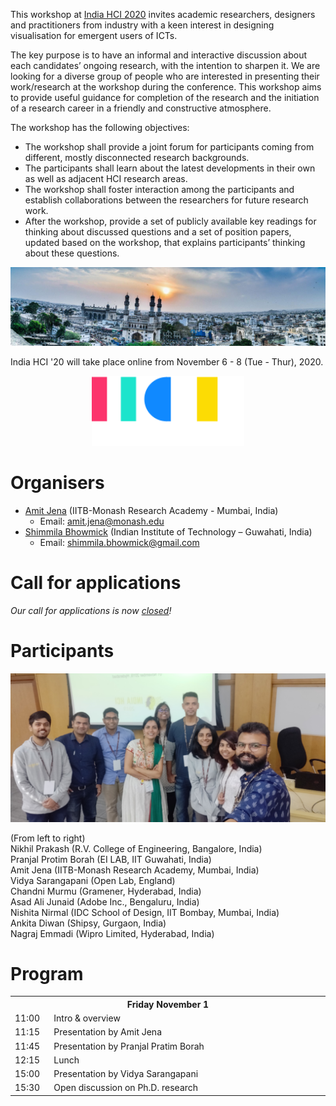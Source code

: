 This workshop at [India HCI 2020](https://www.indiahci.org/2020/) invites academic researchers, designers and practitioners from industry with a keen interest in designing visualisation for emergent users of ICTs.

The key purpose is to have an informal and interactive discussion about each candidates’ ongoing research, with the intention to sharpen it. We are looking for a diverse group of people who are interested in presenting their work/research at the workshop during the conference. This workshop aims to provide useful guidance for completion of the research and the initiation of a research career in a friendly and constructive atmosphere.

The workshop has the following objectives:
- The workshop shall provide a joint forum for participants coming from different, mostly disconnected research backgrounds.
- The participants shall learn about the latest developments in their own as well as adjacent HCI research areas.
- The workshop shall foster interaction among the participants and establish collaborations between the researchers for future research work.
- After the workshop, provide a set of publicly available key readings for thinking about discussed questions and a set of position papers, updated based on the workshop, that explains participants’ thinking about these questions.

<p style="text-align: center; width: 100%;">
    <img src="img/hyderabad.jpg"/>
</p>

India HCI '20 will take place online from November 6 - 8 (Tue - Thur), 2020.

<p style="text-align: center; widthL: 100%;">
  <a href="https://www.indiahci.org/2020/">
    <img src="img/logo.svg" height="112" />
  </a>
</p>

# Organisers
- [Amit Jena](https://amitjenaiitbm.github.io/amitjena/) (IITB-Monash Research Academy - Mumbai, India)
  - Email: amit.jena@monash.edu
- [Shimmila Bhowmick](http://embeddedinteractions.com/people.html) (Indian Institute of Technology – Guwahati, India)
  - Email: shimmila.bhowmick@gmail.com

# Call for applications

*Our call for applications is now [closed](call.md)!*

# Participants

<p style="text-align: center; width: 100%;">
    <img src="img/participants.jpg"/>
</p>

(From left to right) <br/>
Nikhil Prakash (R.V. College of Engineering, Bangalore, India) <br/>
Pranjal Protim Borah (EI LAB, IIT Guwahati, India) <br/>
Amit Jena (IITB-Monash Research Academy, Mumbai, India) <br/>
Vidya Sarangapani (Open Lab, England) <br/>
Chandni Murmu (Gramener, Hyderabad, India) <br/>
Asad Ali Junaid (Adobe Inc., Bengaluru, India) <br/>
Nishita Nirmal (IDC School of Design, IIT Bombay, Mumbai, India) <br/>
Ankita Diwan (Shipsy, Gurgaon, India) <br/>
Nagraj Emmadi (Wipro Limited, Hyderabad, India) <br/>

# Program

<table>
<tr>
	<th colspan="2">Friday November 1</th>
</tr>
<tr>
	<td width="50">11:00</td><td width="500">Intro & overview</td>
</tr>
<tr>
	<td>11:15</td><td>Presentation by Amit Jena</td>
</tr>
<tr>
	<td>11:45</td><td>Presentation by Pranjal Pratim Borah</td>
</tr>
<tr>
	<td>12:15</td><td>Lunch</td>
</tr>
<tr>
	<td>15:00</td><td>Presentation by Vidya Sarangapani</td>
</tr>
<tr>
	<td>15:30</td><td>Open discussion on Ph.D. research</td>
</tr>
</table>

